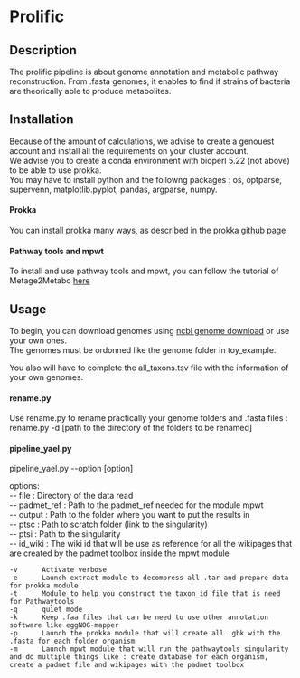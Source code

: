 # Prolific

## Description

The prolific pipeline is about genome annotation and metabolic pathway reconstruction. From .fasta genomes, it enables to find if strains of bacteria are theorically able to produce metabolites.

## Installation

Because of the amount of calculations, we advise to create a genouest account and install all the requirements on your cluster account.  
We advise you to create a conda environment with bioperl 5.22 (not above) to be able to use prokka.  
You may have to install python and the followng packages : os, optparse, supervenn, matplotlib.pyplot, pandas, argparse, numpy.

#### Prokka
You can install prokka many ways, as described in the [prokka github page](https://github.com/tseemann/prokka)

#### Pathway tools and mpwt
To install and use pathway tools and mpwt, you can follow the tutorial of Metage2Metabo [here](https://metage2metabo.readthedocs.io/en/latest/install.html#installation-with-singularity-e-g-on-a-cluster)


## Usage

To begin, you can download genomes using [ncbi genome download](https://github.com/kblin/ncbi-genome-download) or use your own ones.  
The genomes must be ordonned like the genome folder in toy_example.  

You also will have to complete the all_taxons.tsv file with the information of your own genomes.  


#### rename.py

Use rename.py to rename practically your genome folders and .fasta files :  
rename.py -d [path to the directory of the folders to be renamed]

#### pipeline_yael.py

pipeline_yael.py --option [option]
	
options:  
-- file		:  Directory of the data read  
-- padmet_ref	 : Path to the padmet_ref needed for the module mpwt  
-- output	 : Path to the folder where you want to put the results in  
-- ptsc		:  Path to scratch folder (link to the singularity)  
-- ptsi		:  Path to the singularity  
-- id_wiki	:  The wiki id that will be use as reference for all the wikipages that are created by the padmet toolbox inside the mpwt module  
	
	-v		Activate verbose
	-e 		Launch extract module to decompress all .tar and prepare data for prokka module
	-t		Module to help you construct the taxon_id file that is need for Pathwaytools
	-q		quiet mode
	-k		Keep .faa files that can be need to use other annotation software like eggNOG-mapper
	-p		Launch the prokka module that will create all .gbk with the .fasta for each folder organism
	-m		Launch mpwt module that will run the pathwaytools singularity and do multiple things like : create database for each organism, create a padmet file and wikipages with the padmet toolbox	

